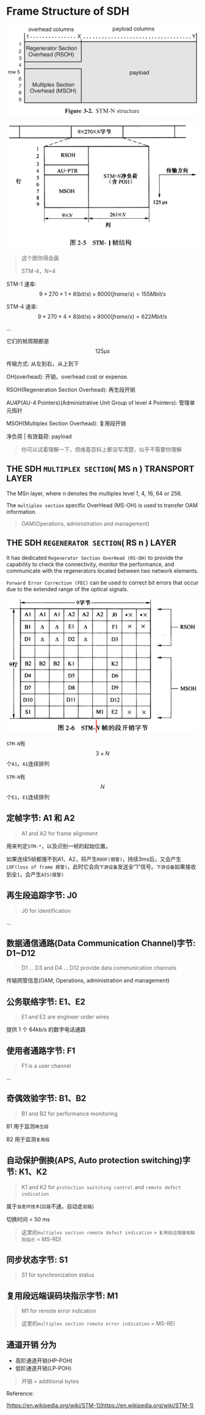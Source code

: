# Frame Structure of SDH

![](../../.gitbook/assets/stm-n-structure.png)

![](../../.gitbook/assets/stm1-zhen-jie-gou.png)

> 这个图你得会画
>
> STM-4，N=4

STM-1 速率: $$9 \times 270 \times 1 \times 8(bit/s) \times 8000(frame/s) = 155 Mbit/s$$

STM-4 速率: $$9 \times 270 \times 4 \times 8(bit/s) \times 8000(frame/s) = 622 Mbit/s$$

...

它们的帧周期都是 $$125\mu s$$

传输方式: 从左到右，从上到下

OH\(overhead\): 开销，overhead cost or expense.

RSOH\(Regeneration Section Overhead\): 再生段开销

AU4P\(AU-4 Pointers\)\(Administrative Unit Group of level 4 Pointers\): 管理单元指针

MSOH\(Multiplex Section Overhead\): 复用段开销

净负荷 \| 有效载荷: payload

> 你可以试着理解一下，但维基百科上都没写清楚，似乎不需要你理解

## THE SDH `MULTIPLEX SECTION`\( MS n \) TRANSPORT LAYER

The MSn layer, where n denotes the multiplex level 1, 4, 16, 64 or 256.

The `multiplex section` specific OverHead \(MS-OH\) is used to transfer OAM information.

> OAM\(Operations, administration and management\)

## THE SDH `REGENERATOR SECTION`\( RS n \) LAYER

It has dedicated `Regenerator Section OverHead (RS-OH)` to provide the capability to check the connectivity, monitor the performance, and communicate with the regenerators located between two network elements.

`Forward Error Correction (FEC)` can be used to correct bit errors that occur due to the extended range of the optical signals.

![](../../.gitbook/assets/stm1-de-duan-kai-xiao-zi-jie.png)

`STM-N`有 $$3 \times N$$个`A1`，`A1`连续排列

`STM-N`有 $$N$$个`E1`，`E1`连续排列

## 定帧字节: A1 和 A2

> A1 and A2 for frame alignment

用来判定`STM-*`，以及识别一帧的起始位置。

如果连续5帧都搜不到A1、A2，将产生`ROOF(报警)`，持续3ms后，又会产生`LOF(loss of frame 报警)`，此时它会向`下游设备`发送全”1“信号。`下游设备`如果接收到全`1`，会产生`AIS(报警)`

## 再生段追踪字节: J0

> J0 for identification

...

## 数据通信通路\(Data Communication Channel\)字节: D1~D12

> D1 ... D3 and D4 ... D12 provide data communication channels

传输网管信息\(OAM, Operations, administration and management\)

## 公务联络字节: E1、E2

> E1 and E2 are engineer order wires

提供 1 个 64kb/s 的数字电话通路

## 使用者通路字节: F1

> F1 is a user channel

...

## 奇偶效验字节: B1、B2

> B1 and B2 for performance monitoring

B1 用于监测`再生段`

B2 用于监测`复用段`

## 自动保护倒换\(APS, Auto protection switching\)字节: K1、K2

> K1 and K2 for `protection switching control` and `remote defect indication`

属于`自愈环技术`\(`后路`不通，自动走`前路`\)

切换时间 &lt; 50 ms

> 这里的`multiplex section remote defect indication` = `复用段远端接收缺陷指示` = MS-RDI

## 同步状态字节: S1

> S1 for synchronization status

## 复用段远端误码块指示字节: M1

> M1 for remote error indication
>
> 这里的`multiplex section remote error indication` = MS-REI

## 通道开销 分为

* 高阶通道开销\(HP-POH\)
* 低阶通道开销\(LP-POH\)

> 开销 = additional bytes

Reference:

[https://en.wikipedia.org/wiki/STM-1](https://en.wikipedia.org/wiki/STM-1)

